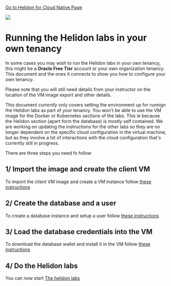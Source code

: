 [Go to Helidon for Cloud Native Page](../Helidon-labs.md)

![](../../../common/images/customer.logo2.png)

# Running the Helidon labs in your own tenancy

In some cases you may wish to run the Helidon labs in your own tenancy, this might be a **Oracle Free Tier** account or your own organization tenancy. This document and the ones it connects to show you how to configure your own tenancy.

Please note that you will still need details from your instructor on the location of the VM image export and other details. 

This document *currently* only covers setting the environment up for runnign the Helidon labs as part of your tenancy. You won't be able to use the VM image for the Docker or Kubernetes sections of the labs. This ie because the Helidon section (apart form the database) is mostly self contained. We are working on updating the instructions for the other labs so they are no longer dependent on the specific cloud configuration in the virtual machine, but as they involve a lot of interactions with the cloud configuration that's currently still in progress.

There are three steps you need fo follow

## 1/ Import the image and create the client VM
To import the client VM image and create a VM instance follow [these instructions](LoadClientVMInYourTenancy.md)

## 2/ Create the database and a user

To create a database instance and setup a user follow [these instructions](CreateATPDatabaseAndSetupUser.md)

## 3/ Load the database credentials into the VM

To download the database wallet and install it in the VM follow [these instructions](GetYourATPDatabaseWalletFile.md)

## 4/ Do the Helidon labs 

You can now start [The helidon labs](../README.md)